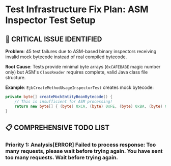 # Test Infrastructure Fix Plan: ASM Inspector Test Setup

## 🚨 CRITICAL ISSUE IDENTIFIED

**Problem**: 45 test failures due to ASM-based binary inspectors receiving invalid mock bytecode instead of real compiled bytecode.

**Root Cause**: Tests provide minimal byte arrays (`0xCAFEBABE` magic number only) but ASM's `ClassReader` requires complete, valid Java class file structure.

**Example**: `EjbCreateMethodUsageInspectorTest` creates mock bytecode:
```java
private byte[] createMockEntityBeanBytecode() {
    // This is insufficient for ASM processing!
    return new byte[] { (byte) 0xCA, (byte) 0xFE, (byte) 0xBA, (byte) 0xBE };
}
```

## 📋 COMPREHENSIVE TODO LIST

### Priority 1: Analysis[ERROR] Failed to process response: Too many requests, please wait before trying again. You have sent too many requests.  Wait before trying again.
